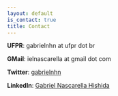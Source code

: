 ```yaml
---
layout: default
is_contact: true
title: Contact
---
```

**UFPR**: gabrielnhn at ufpr dot br

**GMail**: ielnascarella at gmail dot com

**Twitter**: [gabrielnhn](https://twitter.com/gabrielnhn)

**LinkedIn**: [Gabriel Nascarella Hishida](https://www.linkedin.com/in/gabriel-nascarella-hishida/)
